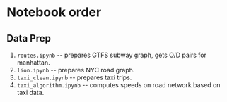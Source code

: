 # Notebook order

## Data Prep
1. `routes.ipynb` -- prepares GTFS subway graph, gets O/D pairs for manhattan.
2. `lion.ipynb` -- prepares NYC road graph.
3. `taxi_clean.ipynb` -- prepares taxi trips.
4. `taxi_algorithm.ipynb` -- computes speeds on road network based on taxi data.
